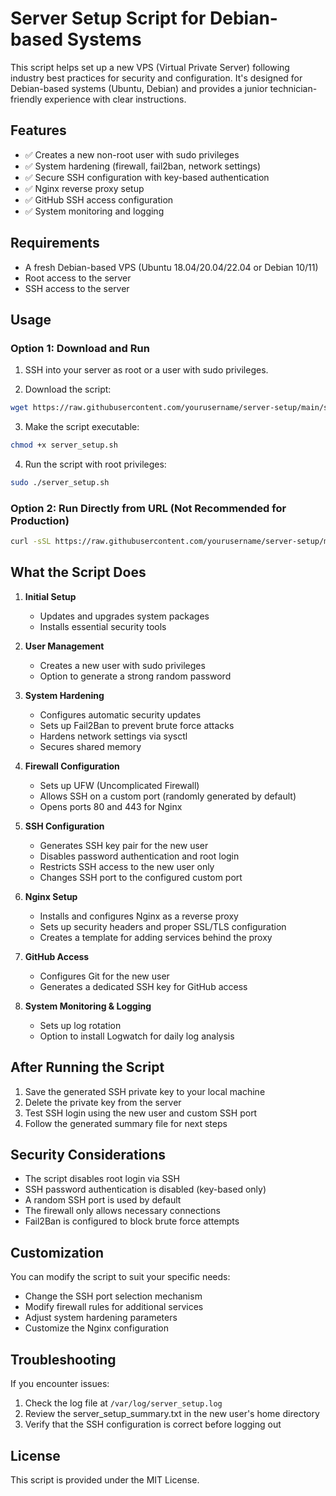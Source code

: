 # Server Setup Script for Debian-based Systems

This script helps set up a new VPS (Virtual Private Server) following industry best practices for security and configuration. It's designed for Debian-based systems (Ubuntu, Debian) and provides a junior technician-friendly experience with clear instructions.

## Features

- ✅ Creates a new non-root user with sudo privileges
- ✅ System hardening (firewall, fail2ban, network settings)
- ✅ Secure SSH configuration with key-based authentication
- ✅ Nginx reverse proxy setup
- ✅ GitHub SSH access configuration
- ✅ System monitoring and logging

## Requirements

- A fresh Debian-based VPS (Ubuntu 18.04/20.04/22.04 or Debian 10/11)
- Root access to the server
- SSH access to the server

## Usage

### Option 1: Download and Run

1. SSH into your server as root or a user with sudo privileges.

2. Download the script:
```bash
wget https://raw.githubusercontent.com/yourusername/server-setup/main/server_setup.sh
```

3. Make the script executable:
```bash
chmod +x server_setup.sh
```

4. Run the script with root privileges:
```bash
sudo ./server_setup.sh
```

### Option 2: Run Directly from URL (Not Recommended for Production)

```bash
curl -sSL https://raw.githubusercontent.com/yourusername/server-setup/main/server_setup.sh | sudo bash
```

## What the Script Does

1. **Initial Setup**
   - Updates and upgrades system packages
   - Installs essential security tools

2. **User Management**
   - Creates a new user with sudo privileges
   - Option to generate a strong random password

3. **System Hardening**
   - Configures automatic security updates
   - Sets up Fail2Ban to prevent brute force attacks
   - Hardens network settings via sysctl
   - Secures shared memory

4. **Firewall Configuration**
   - Sets up UFW (Uncomplicated Firewall)
   - Allows SSH on a custom port (randomly generated by default)
   - Opens ports 80 and 443 for Nginx

5. **SSH Configuration**
   - Generates SSH key pair for the new user
   - Disables password authentication and root login
   - Restricts SSH access to the new user only
   - Changes SSH port to the configured custom port

6. **Nginx Setup**
   - Installs and configures Nginx as a reverse proxy
   - Sets up security headers and proper SSL/TLS configuration
   - Creates a template for adding services behind the proxy

7. **GitHub Access**
   - Configures Git for the new user
   - Generates a dedicated SSH key for GitHub access

8. **System Monitoring & Logging**
   - Sets up log rotation
   - Option to install Logwatch for daily log analysis

## After Running the Script

1. Save the generated SSH private key to your local machine
2. Delete the private key from the server
3. Test SSH login using the new user and custom SSH port
4. Follow the generated summary file for next steps

## Security Considerations

- The script disables root login via SSH
- SSH password authentication is disabled (key-based only)
- A random SSH port is used by default
- The firewall only allows necessary connections
- Fail2Ban is configured to block brute force attempts

## Customization

You can modify the script to suit your specific needs:

- Change the SSH port selection mechanism
- Modify firewall rules for additional services
- Adjust system hardening parameters
- Customize the Nginx configuration

## Troubleshooting

If you encounter issues:

1. Check the log file at `/var/log/server_setup.log`
2. Review the server_setup_summary.txt in the new user's home directory
3. Verify that the SSH configuration is correct before logging out

## License

This script is provided under the MIT License.
